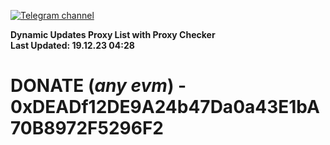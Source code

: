 [![Telegram channel](https://img.shields.io/endpoint?url=https://runkit.io/damiankrawczyk/telegram-badge/branches/master?url=https://t.me/n4z4v0d)](https://t.me/n4z4v0d) 

**Dynamic Updates Proxy List with Proxy Checker**  
**Last Updated: 19.12.23 04:28**

# DONATE (_any evm_) - 0xDEADf12DE9A24b47Da0a43E1bA70B8972F5296F2
